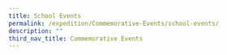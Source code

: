 ```yaml
---
title: School Events
permalink: /expedition/Commemorative-Events/school-events/
description: ""
third_nav_title: Commemorative Events
---
```


